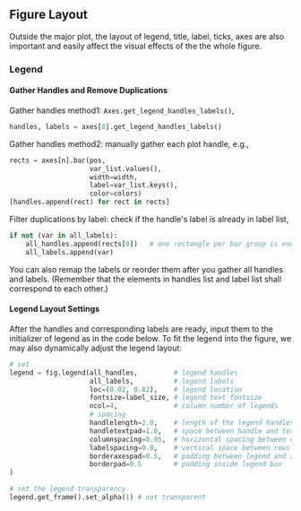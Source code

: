 ## Figure Layout

Outside the major plot, the layout of legend, title, label, ticks, axes are also important and easily affect the visual effects of the the whole figure.

### Legend

#### Gather Handles and Remove Duplications

Gather handles method1: `Axes.get_legend_handles_labels()`,
```python
handles, labels = axes[0].get_legend_handles_labels()
```

Gather handles method2: manually gather each plot handle, e.g.,
```python
rects = axes[n].bar(pos, 
                    var_list.values(), 
                    width=width,
                    label=var_list.keys(),
                    color=colors)
[handles.append(rect) for rect in rects]
```

Filter duplications by label: check if the handle's label is already in label list,
```python
if not (var in all_labels):
    all_handles.append(rects[0])   # one rectangle per bar group is enough
    all_labels.append(var)
```

You can also remap the labels or reorder them after you gather all handles and labels. (Remember that the elements in handles list and label list shall correspond to each other.)

#### Legend Layout Settings
After the handles and corresponding labels are ready, input them to the initializer of legend as in the code below.
To fit the legend into the figure, we may also dynamically adjust the legend layout:

```python
# set 
legend = fig.legend(all_handles,         # legend handles
                    all_labels,          # legend labels
                    loc=(0.02, 0.82),    # legend location
                    fontsize=label_size, # legend text fontsize
                    ncol=4,              # column number of legends
                    # spacing
                    handlelength=2.0,    # length of the legend handles
                    handletextpad=1.0,   # space between handle and text
                    columnspacing=0.95,  # horizontal spacing between entries
                    labelspacing=0.8,    # vertical space between rows
                    borderaxespad=0.5,   # padding between legend and axes
                    borderpad=0.5        # padding inside legend box
)

# set the legend transparency
legend.get_frame().set_alpha(1) # not transparent
```